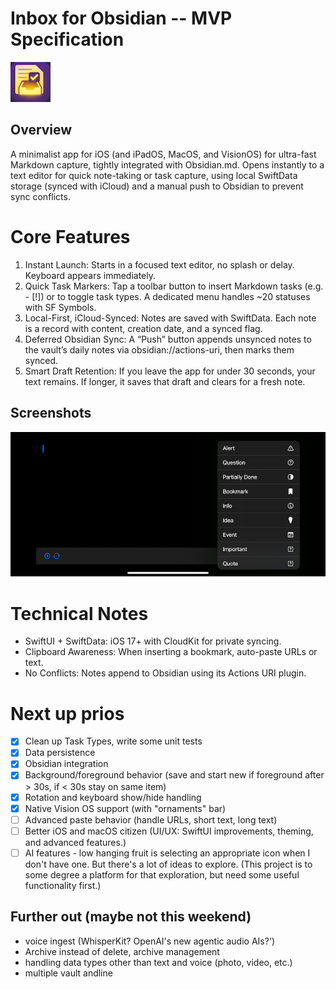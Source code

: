 # Inbox for Obsidian -- MVP Specification
![gfx/ifo-icon.png|128](gfx/ifo-icon.png)
## Overview

A minimalist app for iOS (and iPadOS, MacOS, and VisionOS) for ultra-fast Markdown capture, tightly integrated with Obsidian.md. Opens instantly to a text editor for quick note-taking or task capture, using local SwiftData storage (synced with iCloud) and a manual push to Obsidian to prevent sync conflicts.

# Core Features

 1.  Instant Launch: Starts in a focused text editor, no splash or delay. Keyboard appears immediately.
 2.  Quick Task Markers: Tap a toolbar button to insert Markdown tasks (e.g. - [!]) or to toggle task types. A dedicated menu handles ~20 statuses with SF Symbols.
 3.  Local-First, iCloud-Synced: Notes are saved with SwiftData. Each note is a record with content, creation date, and a synced flag.
 4.  Deferred Obsidian Sync: A “Push” button appends unsynced notes to the vault’s daily notes via obsidian://actions-uri, then marks them synced.
 5.  Smart Draft Retention: If you leave the app for under 30 seconds, your text remains. If longer, it saves that draft and clears for a fresh note.

## Screenshots
![Screenshot showing a menu of entry types](./gfx/ifo-screenshot2.png)

# Technical Notes

 - SwiftUI + SwiftData: iOS 17+ with CloudKit for private syncing.
 - Clipboard Awareness: When inserting a bookmark, auto-paste URLs or text.
 - No Conflicts: Notes append to Obsidian using its Actions URI plugin.

# Next up prios

 - [x] Clean up Task Types, write some unit tests
 - [x] Data persistence
 - [x] Obsidian integration
 - [x] Background/foreground behavior (save and start new if foreground after > 30s, if < 30s stay on same item)
 - [x] Rotation and keyboard show/hide handling
 - [x] Native Vision OS support (with "ornaments" bar)
 - [ ] Advanced paste behavior (handle URLs, short text, long text)
 - [ ] Better iOS and macOS citizen (UI/UX: SwiftUI improvements, theming, and advanced features.)
 - [ ] AI features - low hanging fruit is selecting an appropriate icon when I don't have one. But there's a lot of ideas to explore. (This project is to some degree a platform for that exploration, but need some useful functionality first.)

## Further out (maybe not this weekend)

- voice ingest (WhisperKit? OpenAI's new agentic audio AIs?')
- Archive instead of delete, archive management
- handling data types other than text and voice (photo, video, etc.)
- multiple vault andline
